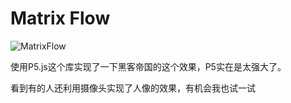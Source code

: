 # Matrix Flow

![MatrixFlow](MatrixFlow.gif)



使用P5.js这个库实现了一下黑客帝国的这个效果，P5实在是太强大了。

看到有的人还利用摄像头实现了人像的效果，有机会我也试一试